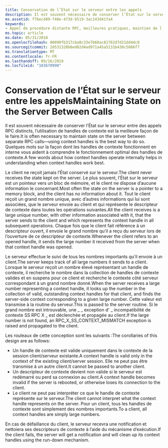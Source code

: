 ```yaml
---
title: Conservation de l’État sur le serveur entre les appels
description: Il est souvent nécessaire de conserver l’État sur le serveur entre les appels RPC séparés \ 8212 ; l’utilisation de handles de contexte est la meilleure façon de le faire. Quelques mots sur la façon dont les handles de contexte fonctionnent en interne vous aident à comprendre le fonctionnement optimal des handles de contexte.
ms.assetid: f76ec489-f48e-473d-b519-3ac143d41fa4
keywords:
- Appel de procédure distante RPC, meilleures pratiques, maintien de l’état entre les appels
ms.topic: article
ms.date: 05/31/2018
ms.openlocfilehash: 00090fb317cba8c33e7b60ac81762d7d21dd4dc9
ms.sourcegitcommit: 2d531328b6ed82d4ad971a45a5131b430c5866f7
ms.translationtype: MT
ms.contentlocale: fr-FR
ms.lasthandoff: 09/16/2019
ms.locfileid: "103670990"
---
```

# <a name="maintaining-state-on-the-server-between-calls"></a><span data-ttu-id="52a7e-105">Conservation de l’État sur le serveur entre les appels</span><span class="sxs-lookup"><span data-stu-id="52a7e-105">Maintaining State on the Server Between Calls</span></span>

<span data-ttu-id="52a7e-106">Il est souvent nécessaire de conserver l’État sur le serveur entre des appels RPC distincts, l’utilisation de handles de contexte est la meilleure façon de le faire.</span><span class="sxs-lookup"><span data-stu-id="52a7e-106">It is often necessary to maintain state on the server between separate RPC calls—using context handles is the best way to do so.</span></span> <span data-ttu-id="52a7e-107">Quelques mots sur la façon dont les handles de contexte fonctionnent en interne vous aident à comprendre le fonctionnement optimal des handles de contexte.</span><span class="sxs-lookup"><span data-stu-id="52a7e-107">A few words about how context handles operate internally helps in understanding when context handles work best.</span></span>

<span data-ttu-id="52a7e-108">Le client ne reçoit jamais l’État conservé sur le serveur.</span><span class="sxs-lookup"><span data-stu-id="52a7e-108">The client never receives the state kept on the server.</span></span> <span data-ttu-id="52a7e-109">Le plus souvent, l’État sur le serveur est un pointeur vers un bloc de mémoire, et le client ne dispose d’aucune information le concernant.</span><span class="sxs-lookup"><span data-stu-id="52a7e-109">Most often the state on the server is a pointer to a memory block, and the client has no information about it.</span></span> <span data-ttu-id="52a7e-110">Tout le client reçoit un grand nombre unique, avec d’autres informations qui lui sont associées, que le serveur envoie au client et qui représente le descripteur de contexte dans toutes les opérations suivantes.</span><span class="sxs-lookup"><span data-stu-id="52a7e-110">All the client receives is a large unique number, with other information associated with it, that the server sends to the client and which represents the context handle in all subsequent operations.</span></span> <span data-ttu-id="52a7e-111">Chaque fois que le client fait référence à un descripteur ouvert, il envoie le grand nombre qu’il a reçu du serveur lors de l’ouverture de ce descripteur de contexte.</span><span class="sxs-lookup"><span data-stu-id="52a7e-111">Whenever the client refers to an opened handle, it sends the large number it received from the server when that context handle was opened.</span></span>

<span data-ttu-id="52a7e-112">Le serveur effectue le suivi de tous les nombres importants qu’il envoie à un client.</span><span class="sxs-lookup"><span data-stu-id="52a7e-112">The server keeps track of all large numbers it sends to a client.</span></span> <span data-ttu-id="52a7e-113">Lorsque le serveur reçoit un nombre élevé représentant un handle de contexte, il recherche le nombre dans la collection de handles de contexte valides et en suspens pour ce client et recherche le contexte côté serveur correspondant à un grand nombre donné.</span><span class="sxs-lookup"><span data-stu-id="52a7e-113">When the server receives a large number representing a context handle, it looks up the number in the collection of valid, outstanding context handles for that client, and finds the server-side context corresponding to a given large number.</span></span> <span data-ttu-id="52a7e-114">Cette valeur est transmise à la routine du serveur.</span><span class="sxs-lookup"><span data-stu-id="52a7e-114">This is passed to the server routine.</span></span> <span data-ttu-id="52a7e-115">Si le grand nombre est introuvable, une \_ \_ exception d' \_ incompatibilité de contexte SS RPC X \_ est déclenchée et propagée au client.</span><span class="sxs-lookup"><span data-stu-id="52a7e-115">If the large number is not found, an RPC\_X\_SS\_CONTEXT\_MISMATCH exception is raised and propagated to the client.</span></span>

<span data-ttu-id="52a7e-116">Les rouleaux de cette conception sont les suivants :</span><span class="sxs-lookup"><span data-stu-id="52a7e-116">The corollaries of this design are as follows:</span></span>

-   <span data-ttu-id="52a7e-117">Un handle de contexte est valide uniquement dans le contexte de la session client/serveur existante.</span><span class="sxs-lookup"><span data-stu-id="52a7e-117">A context handle is valid only in the context of the existing client/server session.</span></span> <span data-ttu-id="52a7e-118">Elle ne peut pas être transmise à un autre client.</span><span class="sxs-lookup"><span data-stu-id="52a7e-118">It cannot be passed to another client.</span></span>
-   <span data-ttu-id="52a7e-119">Un descripteur de contexte devient non valide si le serveur est redémarré ou perd sa connexion au client.</span><span class="sxs-lookup"><span data-stu-id="52a7e-119">A context handle becomes invalid if the server is rebooted, or otherwise loses its connection to the client.</span></span>
-   <span data-ttu-id="52a7e-120">Le client ne peut pas interpréter ce que le handle de contexte représente sur le serveur.</span><span class="sxs-lookup"><span data-stu-id="52a7e-120">The client cannot interpret what the context handle represents on the server.</span></span> <span data-ttu-id="52a7e-121">Pour un client, tous les handles de contexte sont simplement des nombres importants.</span><span class="sxs-lookup"><span data-stu-id="52a7e-121">To a client, all context handles are simply large numbers.</span></span>

<span data-ttu-id="52a7e-122">En cas de défaillance du client, le serveur recevra une notification et nettoiera ses descripteurs de contexte à l’aide du mécanisme d’exécution.</span><span class="sxs-lookup"><span data-stu-id="52a7e-122">If the client fails, the server will get a notification and will clean up its context handles using the run-down mechanism.</span></span>

 

 




